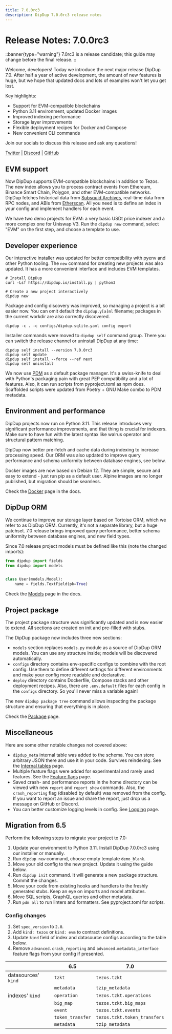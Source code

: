 ```yaml
---
title: 7.0.0rc3
description: DipDup 7.0.0rc3 release notes
---
```


# Release Notes: 7.0.0rc3

::banner{type="warning"}
7.0rc3 is a release candidate; this guide may change before the final release.
::

Welcome, developers! Today we introduce the next major release DipDup 7.0. After half a year of active development, the amount of new features is huge, but we hope that updated docs and lots of examples won't let you get lost.

Key highlights:

- Support for EVM-compatible blockchains
- Python 3.11 environment, updated Docker images
- Improved indexing performance
- Storage layer improvements
- Flexible deployment recipes for Docker and Compose
- New convenient CLI commands

Join our socials to discuss this release and ask any questions!

[Twitter](https://twitter.com/dipdup_io) | [Discord](https://discord.gg/NbANhqCJHA) | [GitHub](https://github.com/dipdup-io/dipdup)

## EVM support

Now DipDup supports EVM-compatible blockchains in addition to Tezos. The new index allows you to process contract events from Ethereum, Binance Smart Chain, Polygon, and other EVM-compatible networks. DipDup fetches historical data from [Subsquid Archives](https://www.subsquid.io/), real-time data from RPC nodes, and ABIs from [Etherscan](https://etherscan.io/). All you need is to define an index in your config and implement handlers for each event.

We have two demo projects for EVM: a very basic USDt price indexer and a more complex one for Uniswap V3. Run the `dipdup new` command, select "EVM" on the first step, and choose a template to use.

## Developer experience

Our interactive installer was updated for better compatibility with pyenv and other Python tooling. The `new` command for creating new projects was also updated. It has a more convenient interface and includes EVM templates.

```shell [Terminal]
# Install DipDup
curl -Lsf https://dipdup.io/install.py | python3

# Create a new project interactively
dipdup new
```

Package and config discovery was improved, so managing a project is a bit easier now. You can omit default the `dipdup.y[a]ml` filename; packages in the current workdir are also correctly discovered.

```shell [Terminal]
dipdup -c . -c configs/dipdup.sqlite.yaml config export
```

Installer commands were moved to `dipdup self` command group. There you can switch the release channel or uninstall DipDup at any time:

```shell
dipdup self install --version 7.0.0rc3
dipdup self update
dipdup self install --force --ref next
dipdup self uninstall
```

We now use [PDM](https://pdm.fming.dev/) as a default package manager. It's a swiss-knife to deal with Python's packaging pain with great PEP compatibility and a lot of features. Also, it can run scripts from pyproject.toml as npm does. Scaffolded scripts were updated from Poetry + GNU Make combo to PDM metadata.

## Environment and performance

DipDup projects now run on Python 3.11. This release introduces very significant performance improvements, and that thing is crucial for indexers. Make sure to have fun with the latest syntax like walrus operator and structural pattern matching.

DipDup now better pre-fetch and cache data during indexing to increase processing speed. Our ORM was also updated to improve query performance and schema uniformity between database engines, see below.

Docker images are now based on Debian 12. They are simple, secure and easy to extend - just run pip as a default user. Alpine images are no longer published, but migration should be seamless.

Check the [Docker](../6.deployment/2.docker.md) page in the docs.

## DipDup ORM

We continue to improve our storage layer based on Tortoise ORM, which we refer to as DipDup ORM. Currently, it's not a separate library, but a huge patchset. 7.0 release brings improved query performance, better schema uniformity between database engines, and new field types.

Since 7.0 release project models must be defined like this (note the changed imports):

```python
from dipdup import fields
from dipdup import models


class User(models.Model):
    name = fields.TextField(pk=True)
```

Check the [Models](../1.getting-started/5.models.md) page in the docs.

## Project package

The project package structure was significantly updated and is now easier to extend. All sections are created on init and pre-filled with stubs.

The DipDup package now includes three new sections:

- `models` section replaces `models.py` module as a source of DipDup ORM models. You can use any structure inside; models will be discovered automatically.
- `configs` directory contains env-specific configs to combine with the root config. Use them to define different settings for different environments and make your config more readable and declarative.
- `deploy` directory contains Dockerfile, Compose stacks and other deployment recipes. Also, there are `.env.default` files for each config in the `configs` directory. So you'll never miss a variable again!

The new `dipdup package tree` command allows inspecting the package structure and ensuring that everything is in place.

Check the [Package](../1.getting-started/4.package.md) page.

## Miscellaneous

Here are some other notable changes not covered above:

- `dipdup_meta` internal table was added to the schema. You can store arbitrary JSON there and use it in your code. Survives reindexing. See the [Internal tables](../1.getting-started/6.internal-tables.md) page.
- Multiple feature flags were added for experimental and rarely used features. See the [Feature flags](../5.advanced/2.feature-flags.md) page.
- Saved crash- and performance reports in the home directory can be viewed with new `report` and `report show` commands. Also, the `crash_reporting` flag (disabled by default) was removed from the config. If you want to report an issue and share the report, just drop us a message on GitHub or Discord.
- You can better customize logging levels in config. See [Logging](../6.deployment/5.logging.md) page.

## Migration from 6.5

Perform the following steps to migrate your project to 7.0:

1. Update your environment to Python 3.11. Install DipDup 7.0.0rc3 using our installer or manually.
2. Run `dipdup new` command, choose empty template `demo_blank`.
3. Move your old config to the new project. Update it using the guide below.
4. Run `dipdup init` command. It will generate a new package structure. Commit the changes.
5. Move your code from existing hooks and handlers to the freshly generated stubs. Keep an eye on imports and model attributes.
6. Move SQL scripts, GraphQL queries and other metadata.
7. Run `pdm all` to run linters and formatters. See pyproject.toml for scripts.

### Config changes

1. Set `spec_version` to `2.0`.
2. Add `kind: tezos` or `kind: evm` to contract definitions.
3. Update `kind` field of index and datasource configs according to the table below.
4. Remove `advanced.crash_reporting` and `advanced.metadata_interface` feature flags from your config if presented.

|                     | 6.5              | 7.0                          |
| ------------------- | ---------------- | ---------------------------- |
| datasources' `kind` | `tzkt`           | `tezos.tzkt`                 |
|                     | `metadata`       | `tzip_metadata`              |
| indexes' `kind`     | `operation`      | `tezos.tzkt.operations`      |
|                     | `big_map`        | `tezos.tzkt.big_maps`        |
|                     | `event`          | `tezos.tzkt.events`          |
|                     | `token_transfer` | `tezos.tzkt.token_transfers` |
|                     | `metadata`       | `tzip_metadata`              |
